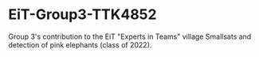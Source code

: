 # EiT-Group3-TTK4852
Group 3's contribution to the EiT "Experts in Teams" village Smallsats and detection of pink elephants (class of 2022).
